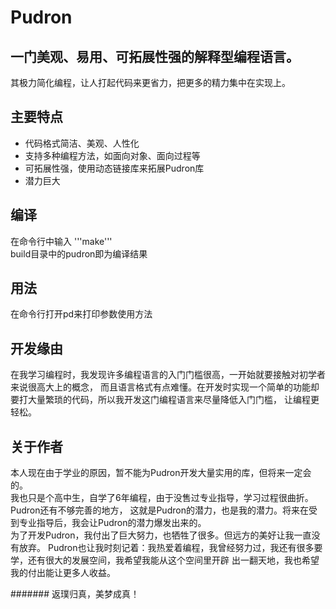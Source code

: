 # Pudron
## 一门美观、易用、可拓展性强的解释型编程语言。
其极力简化编程，让人打起代码来更省力，把更多的精力集中在实现上。
## 主要特点
* 代码格式简洁、美观、人性化
* 支持多种编程方法，如面向对象、面向过程等
* 可拓展性强，使用动态链接库来拓展Pudron库
* 潜力巨大
## 编译
在命令行中输入 '''make'''  
build目录中的pudron即为编译结果
## 用法
在命令行打开pd来打印参数使用方法
## 开发缘由
在我学习编程时，我发现许多编程语言的入门门槛很高，一开始就要接触对初学者来说很高大上的概念，
而且语言格式有点难懂。在开发时实现一个简单的功能却要打大量繁琐的代码，所以我开发这门编程语言来尽量降低入门门槛，
让编程更轻松。
## 关于作者
本人现在由于学业的原因，暂不能为Pudron开发大量实用的库，但将来一定会的。  
我也只是个高中生，自学了6年编程，由于没售过专业指导，学习过程很曲折。Pudron还有不够完善的地方，
这就是Pudron的潜力，也是我的潜力。将来在受到专业指导后，我会让Pudron的潜力爆发出来的。  
为了开发Pudron，我付出了巨大努力，也牺牲了很多。但远方的美好让我一直没有放弃。
Pudron也让我时刻记着：我热爱着编程，我曾经努力过，我还有很多要学，还有很大的发展空间，我希望我能从这个空间里开辟
出一翻天地，我也希望我的付出能让更多人收益。

####### 返璞归真，美梦成真！